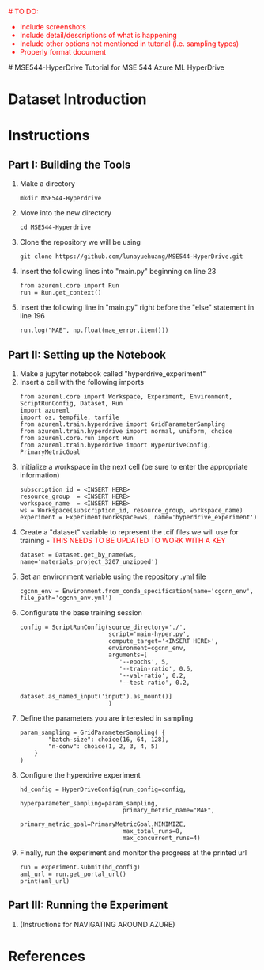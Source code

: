 <font color="red"># TO DO: 
- Include screenshots
- Include detail/descriptions of what is happening
- Include other options not mentioned in tutorial (i.e. sampling types)
- Properly format document 
</font>
# MSE544-HyperDrive
Tutorial for MSE 544 Azure ML HyperDrive  

# Dataset Introduction

# Instructions
## Part I: Building the Tools
1. Make a directory 
    ``` 
    mkdir MSE544-Hyperdrive
    ```
2. Move into the new directory
    ```
    cd MSE544-Hyperdrive
    ```
3. Clone the repository we will be using
    ```
    git clone https://github.com/lunayuehuang/MSE544-HyperDrive.git
    ```
4. Insert the following lines into "main.py" beginning on line 23
    ```
    from azureml.core import Run
    run = Run.get_context()
    ```
5. Insert the following line in "main.py" right before the "else" statement in line 196
    ```
    run.log("MAE", np.float(mae_error.item()))
    ```

## Part II: Setting up the Notebook
1. Make a jupyter notebook called "hyperdrive_experiment"
2. Insert a cell with the following imports
    ```
    from azureml.core import Workspace, Experiment, Environment, ScriptRunConfig, Dataset, Run
    import azureml
    import os, tempfile, tarfile
    from azureml.train.hyperdrive import GridParameterSampling
    from azureml.train.hyperdrive import normal, uniform, choice
    from azureml.core.run import Run
    from azureml.train.hyperdrive import HyperDriveConfig, PrimaryMetricGoal
    ```
3. Initialize a workspace in the next cell (be sure to enter the appropriate information)
    ```
    subscription_id = <INSERT HERE>
    resource_group  = <INSERT HERE>
    workspace_name  = <INSERT HERE>
    ws = Workspace(subscription_id, resource_group, workspace_name)
    experiment = Experiment(workspace=ws, name='hyperdrive_experiment')
    ```
4. Create a "dataset" variable to represent the .cif files we will use for training - <font color="red">THIS NEEDS TO BE UPDATED TO WORK WITH A KEY</font>
    ```
    dataset = Dataset.get_by_name(ws, name='materials_project_3207_unzipped')
    ```
5. Set an environment variable using the repository .yml file
    ```
    cgcnn_env = Environment.from_conda_specification(name='cgcnn_env', file_path='cgcnn_env.yml')
    ```
6. Configurate the base training session
    ```
    config = ScriptRunConfig(source_directory='./',   
                             script='main-hyper.py',       
                             compute_target='<INSERT HERE>', 
                             environment=cgcnn_env,
                             arguments=[
                                '--epochs', 5,
                                '--train-ratio', 0.6,
                                '--val-ratio', 0.2,
                                '--test-ratio', 0.2, 
                                 dataset.as_named_input('input').as_mount()]                   
                             )
    ```
7. Define the parameters you are interested in sampling
    ```
    param_sampling = GridParameterSampling( {
            "batch-size": choice(16, 64, 128),
            "n-conv": choice(1, 2, 3, 4, 5)
        }
    )
    ```
8. Configure the hyperdrive experiment
    ```
    hd_config = HyperDriveConfig(run_config=config,
                                 hyperparameter_sampling=param_sampling,
                                 primary_metric_name="MAE",
                                 primary_metric_goal=PrimaryMetricGoal.MINIMIZE,
                                 max_total_runs=8,
                                 max_concurrent_runs=4)
    ```
9. Finally, run the experiment and monitor the progress at the printed url
    ```
    run = experiment.submit(hd_config)
    aml_url = run.get_portal_url()
    print(aml_url)
    ```

## Part III: Running the Experiment
1. (Instructions for NAVIGATING AROUND AZURE)
# References